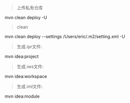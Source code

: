 > 上传私有仓库

mvn clean deploy -U

> clean

mvn clean deploy --settings /Users/eric/.m2/setting.xml -U

> 生成.ipr文件: 

mvn idea:project
> 生成.iws文件: 

mvn idea:workspace
> 生成.iml文件: 

mvn idea:module

